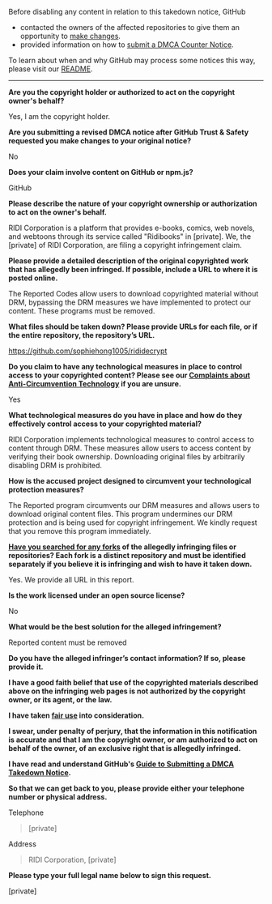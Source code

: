 Before disabling any content in relation to this takedown notice, GitHub
- contacted the owners of the affected repositories to give them an opportunity to [make changes](https://docs.github.com/en/github/site-policy/dmca-takedown-policy#a-how-does-this-actually-work).
- provided information on how to [submit a DMCA Counter Notice](https://docs.github.com/en/articles/guide-to-submitting-a-dmca-counter-notice).

To learn about when and why GitHub may process some notices this way, please visit our [README](https://github.com/github/dmca/blob/master/README.md#anatomy-of-a-takedown-notice).

---

**Are you the copyright holder or authorized to act on the copyright owner's behalf?**

Yes, I am the copyright holder.

**Are you submitting a revised DMCA notice after GitHub Trust & Safety requested you make changes to your original notice?**

No

**Does your claim involve content on GitHub or npm.js?**

GitHub

**Please describe the nature of your copyright ownership or authorization to act on the owner's behalf.**

RIDI Corporation is a platform that provides e-books, comics, web novels, and webtoons through its service called "Ridibooks" in [private]. We, the [private] of RIDI Corporation, are filing a copyright infringement claim.

**Please provide a detailed description of the original copyrighted work that has allegedly been infringed. If possible, include a URL to where it is posted online.**

The Reported Codes allow users to download copyrighted material without DRM, bypassing the DRM measures we have implemented to protect our content. These programs must be removed.

**What files should be taken down? Please provide URLs for each file, or if the entire repository, the repository’s URL.**

https://github.com/sophiehong1005/rididecrypt

**Do you claim to have any technological measures in place to control access to your copyrighted content? Please see our <a href="https://docs.github.com/articles/guide-to-submitting-a-dmca-takedown-notice#complaints-about-anti-circumvention-technology">Complaints about Anti-Circumvention Technology</a> if you are unsure.**

Yes

**What technological measures do you have in place and how do they effectively control access to your copyrighted material?**

RIDI Corporation implements technological measures to control access to content through DRM. These measures allow users to access content by verifying their book ownership. Downloading original files by arbitrarily disabling DRM is prohibited.

**How is the accused project designed to circumvent your technological protection measures?**

The Reported program circumvents our DRM measures and allows users to download original content files. This program undermines our DRM protection and is being used for copyright infringement. We kindly request that you remove this program immediately.

**<a href="https://docs.github.com/articles/dmca-takedown-policy#b-what-about-forks-or-whats-a-fork">Have you searched for any forks</a> of the allegedly infringing files or repositories? Each fork is a distinct repository and must be identified separately if you believe it is infringing and wish to have it taken down.**

Yes. We provide all URL in this report.

**Is the work licensed under an open source license?**

No

**What would be the best solution for the alleged infringement?**

Reported content must be removed

**Do you have the alleged infringer’s contact information? If so, please provide it.**

**I have a good faith belief that use of the copyrighted materials described above on the infringing web pages is not authorized by the copyright owner, or its agent, or the law.**

**I have taken <a href="https://www.lumendatabase.org/topics/22">fair use</a> into consideration.**

**I swear, under penalty of perjury, that the information in this notification is accurate and that I am the copyright owner, or am authorized to act on behalf of the owner, of an exclusive right that is allegedly infringed.**

**I have read and understand GitHub's <a href="https://docs.github.com/articles/guide-to-submitting-a-dmca-takedown-notice/">Guide to Submitting a DMCA Takedown Notice</a>.**

**So that we can get back to you, please provide either your telephone number or physical address.**

Telephone  
> [private]

Address  
> RIDI Corporation, [private]

**Please type your full legal name below to sign this request.**

[private]
